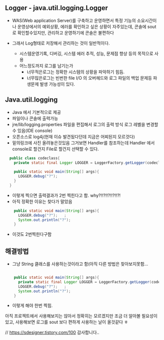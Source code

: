 ## Logger - java.util.logging.Logger
  - WAS(Web application Server)를 구축하고 운영하면서 특정 기능의 소요시간이나 운영상에서의 예외상황, 에러를 확인하고 싶은 상황이 자주있는데, 콘솔에 sout 로 확인할수있지만, 관리하고 운영하기에 콘솔은 불편하다
  - 그래서 Log형태로 저장해서 관리하는 것이 일반적이다.
  
    - 시스템운영기록, 디버깅, 시스템 에러 추적, 성능, 문제점 향상 등의 목적으로 사용
    - 어느정도까지 로그를 남기는가
      - 너무적은로그는 정확한 시스템의 상황을 파악하기 힘듬.
      - 너무많은로그는 빈번한 file I/O 의 오버헤드와 로그 파일의 백업 문제등 파생문제 발생 가능성이 있다.

## Java.util.logging

  - Java 에서 기본적으로 제공
  - 파일이나 콘솔에 출력가능
  - jre/lib/logging.properties 파일을 편집해서 로그의 출력 방식 로그 레벨을 변경할 수 있음(IDE console)
  - 오픈소스로 log4j(현재 이슈 발견됬다던데 지금은 어찌된지 모르것다)
  - 밑의링크에 사진 올려놓은것있음 그거보면 Handler를 참조하는데 Handler 에서 console로 할건지 File로 할건지 선택할 수 있다.
````java
  public class codeclass{
    private static final Logger LOGGER = LoggerFactory.getLogger(codeclass.class);  // Logger.gerLogger
    
    public static void main(String[] args){
      LOGGER.debug("?");    
    }
  }
````
  -  이렇게 찍으면 출력결과가 2번 찍힌다고 함. why?!!?!!?!!?!!?!
  -  아직 정확한 이유는 찾다가 말았음
````java
    public static void main(String[] args){
      LOGGER.debug("?");   ;
      System.out.println("?");  
    }
````
  - 이것도 2번찍힌다구함
 
## 해결방법
  -  그냥 String 클래스를 사용하는것이라고 함(아직 다른 방법은 찾아보지못함...

````java

    public static void main(String[] args){
      private static final Logger LOGGER = LoggerFactory.getLogger(codeclass.class.getSimpleName()); 
      LOGGER.debug("?");   ;
      System.out.println("?");  
    }
````  
  - 이렇게 해야 한번  찍힘.
  
  
  아직 프로젝트에서 사용해보지는 않아서 정확히는 모르겠지만 조금 더 알아볼 필요성이있고, 사용해보면 로그를 sout 보다 편하게 사용하는 날이 올것같다
  ㅎ
    
  // https://sdesigner.tistory.com/100 
  감사합니다..

